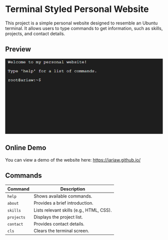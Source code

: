 # Terminal Styled Personal Website

This project is a simple personal website designed to resemble an Ubuntu terminal. It allows users to type commands to get information, such as skills, projects, and contact details.

## Preview

![Preview](./Preview.png)

## Online Demo

You can view a demo of the website here: https://iariaw.github.io/

## Commands

| Command  | Description                                   |
|----------|-----------------------------------------------|
| `help`   | Shows available commands.                     |
| `about`  | Provides a brief introduction.                |
| `skills` | Lists relevant skills (e.g., HTML, CSS).      |
| `projects` | Displays the project list.                  |
| `contact`| Provides contact details.                     |
| `cls`    | Clears the terminal screen.                   |

